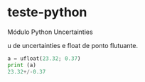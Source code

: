 # teste-python

Módulo Python Uncertainties

u de uncertainties e float de ponto flutuante.
```python                         
a = ufloat(23.32; 0.37) 
print (a)
23.32+/-0.37
```


